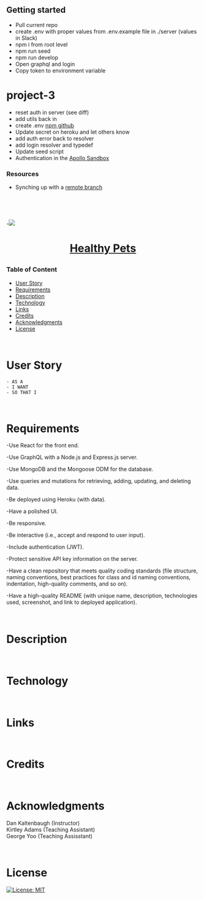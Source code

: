 ## Getting started
- Pull current repo
- create .env with proper values from .env.example file in ./server (values in Slack)
- npm i from root level
- npm run seed
- npm run develop
- Open graphql and login
- Copy token to environment variable


# project-3
- reset auth in server (see diff)
- add utils back in
- create .env [npm github](https://github.com/motdotla/dotenv#readme)
- Update secret on heroku and let others know
- add auth error back to resolver
- add login resolver and typedef
- Update seed script
- Authentication in the [Apollo Sandbox](https://www.apollographql.com/docs/graphos/explorer/connecting-authenticating/)

### Resources
- Synching up with a [remote branch](https://www.ocpsoft.org/tutorials/git/reset-and-sync-local-respository-with-remote-branch/)

<p>&nbsp;</p>
<p>&nbsp;</p>


-<img src="https://www.preventivevet.com/hs-fs/hubfs/Pv-homepage-dogCat.jpg?width=1200&height=400&name=Pv-homepage-dogCat.jpg">

<h1 align="center">

[Healthy Pets]()

</h1>

### Table of Content

- [User Story](#user-story)
- [Requirements](#Requirements)
- [Description](#Description)
- [Technology](#Technology)
- [Links](#Links)
- [Credits](#credits)
- [Acknowledgments](#Acknowledgments)
- [License](#license)

<p>&nbsp;</p>

# User Story

    - AS A
    - I WANT
    - SO THAT I

<p>&nbsp;</p>

# Requirements

-Use React for the front end.

-Use GraphQL with a Node.js and Express.js server.

-Use MongoDB and the Mongoose ODM for the database.

-Use queries and mutations for retrieving, adding, updating, and deleting data.

-Be deployed using Heroku (with data).

-Have a polished UI.

-Be responsive.

-Be interactive (i.e., accept and respond to user input).

-Include authentication (JWT).

-Protect sensitive API key information on the server.

-Have a clean repository that meets quality coding standards (file structure, naming conventions, best practices for class and id naming conventions, indentation, high-quality comments, and so on).

-Have a high-quality README (with unique name, description, technologies used, screenshot, and link to deployed application).

<p>&nbsp;</p>

# Description

<p>&nbsp;</p>

# Technology

<p>&nbsp;</p>

# Links

<p>&nbsp;</p>

# Credits

<p>&nbsp;</p>

# Acknowledgments

Dan Kaltenbaugh (Instructor)<br>
Kirtley Adams (Teaching Assistant) <br>
George Yoo (Teaching Assisstant)

<p>&nbsp;</p>

# License

[![License: MIT](https://img.shields.io/badge/License-MIT-yellow.svg)](https://opensource.org/licenses/MIT)
